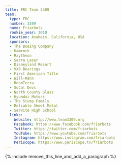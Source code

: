 ```yaml
---
title: FRC Team 3309
team:
  type: FRC
  number: 3309
  name: Friarbots
  rookie_year: 2010
  location: Anaheim, California, USA
  sponsors:
  - The Boeing Company
  - Hamrock
  - Raytheon
  - Serra Laser
  - Disneyland Resort
  - VXB Bearings
  - First American Title
  - Will-Mann
  - RoboTerra
  - SoCal Devs
  - North County Glass
  - Hyundai Motors
  - The Stump Family
  - Reliable Sheet Metal
  - Servite High School
  links:
    Website: http://www.team3309.org
    Facebook: https://www.facebook.com/friarbots
    Twitter: https://twitter.com/friarbots
    YouTube: https://www.youtube.com/friarbots
    Instagram: https://www.instagram.com/friarbots
    Periscope: https://www.periscope.tv/friarbots
---
```


{% include remove_this_line_and_add_a_paragraph %}